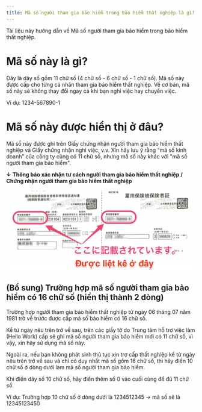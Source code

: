```yaml
---
title: Mã số người tham gia bảo hiểm trong Bảo hiểm thất nghiệp là gì?
---
```

Tài liệu này hướng dẫn về Mã số người tham gia bảo hiểm trong bảo hiểm thất nghiệp.

# Mã số này là gì?

Đây là dãy số gồm 11 chữ số (4 chữ số - 6 chữ số - 1 chữ số). Mã số này được cấp cho từng cá nhân tham gia bảo hiểm thất nghiệp. Về cơ bản, mã số này sẽ không thay đổi ngay cả khi bạn nghỉ việc hay chuyển việc.

Ví dụ: 1234-567890-1

# Mã số này được hiển thị ở đâu?

Mã số này được ghi trên Giấy chứng nhận người tham gia bảo hiểm thất nghiệp và Giấy chứng nhận nghỉ việc, v.v. Xin hãy lưu ý rằng “mã số kinh doanh” của công ty cũng có 11 chữ số, nhưng mã số này khác với "mã số người tham gia bảo hiểm".

**↓** **Thông báo xác nhận tư cách người tham gia bảo hiểm thất nghiệp / Chứng nhận người tham gia bảo hiểm thất nghiệp**

![](./mceclip2.png)

## (Bổ sung) Trường hợp mã số người tham gia bảo hiểm có 16 chữ số (hiển thị thành 2 dòng)

Trường hợp người tham gia bảo hiểm thất nghiệp từ ngày 06 tháng 07 năm 1981 trở về trước được cấp mã số bảo hiểm có 16 chữ số.

Kể từ ngày nêu trên trở về sau, trên các giấy tờ do Trung tâm hỗ trợ việc làm (Hello Work) cấp sẽ ghi mã số người tham gia bảo hiểm mới có 11 chữ số, vì vậy, xin hãy sử dụng mã số này.

Ngoài ra, nếu bạn không phát sinh thủ tục xin trợ cấp thất nghiệp kể từ ngày nêu trên trở về sau và chỉ có duy nhất mã số gồm 16 chữ số, thì hãy điền 10 chữ số ở dòng dưới làm mã số người tham gia bảo hiểm.

Khi điền dãy số 10 chữ số, hãy điền thêm số 0 vào cuối cùng để đủ 11 chữ số.

Ví dụ: Trường hợp 10 chữ số ở dòng dưới là 1234512345 → mã số sẽ là 12345123450
